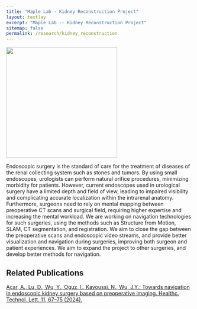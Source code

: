```yaml
---
title: "Maple Lab - Kidney Reconstruction Project"
layout: textlay
excerpt: "Maple Lab -- Kidney Reconstruction Project"
sitemap: false
permalink: /research/kidney_reconstruction
---
```

<img src="{{ site.url }}{{ site.baseurl }}/images/researchpic/kidney_reco.png" style="width: 300px">

Endoscopic surgery is the standard of care for the treatment of diseases of the renal collecting system such as stones and tumors. By using small endoscopes, urologists can perform natural orifice procedures, minimizing morbidity for patients. However, current endoscopes used in urological surgery have a limited depth and field of view, leading to impaired visibility and complicating accurate localization within the intrarenal anatomy. Furthermore, surgeons need to rely on mental mapping between preoperative CT scans and surgical field, requiring higher expertise and increasing the mental workload. We are working on navigation technologies for such surgeries, using the methods such as Structure from Motion, SLAM, CT segmentation, and registration. We aim to close the gap between the preoperative scans and endoscopic video streams, and provide better visualization and navigation during surgeries, improving both surgeon and patient experiences. We aim to expand the project to other surgeries, and develop better methods for navigation.

## Related Publications
<a href="https://ietresearch.onlinelibrary.wiley.com/doi/full/10.1049/htl2.12059">Acar, A., Lu, D., Wu, Y., Oguz, I., Kavoussi, N., Wu, J.Y.: Towards navigation in endoscopic kidney surgery based on preoperative imaging. Healthc. Technol. Lett. 11, 67–75 (2024).</a>